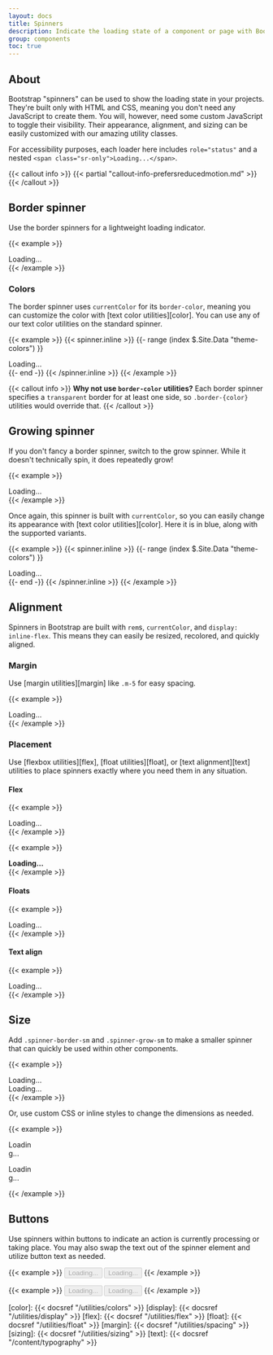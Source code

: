 ```yaml
---
layout: docs
title: Spinners
description: Indicate the loading state of a component or page with Bootstrap spinners, built entirely with HTML, CSS, and no JavaScript.
group: components
toc: true
---
```


## About

Bootstrap "spinners" can be used to show the loading state in your projects. They're built only with HTML and CSS, meaning you don't need any JavaScript to create them. You will, however, need some custom JavaScript to toggle their visibility. Their appearance, alignment, and sizing can be easily customized with our amazing utility classes.

For accessibility purposes, each loader here includes `role="status"` and a nested `<span class="sr-only">Loading...</span>`.

{{< callout info >}}
{{< partial "callout-info-prefersreducedmotion.md" >}}
{{< /callout >}}

## Border spinner

Use the border spinners for a lightweight loading indicator.

{{< example >}}
<div class="spinner-border" role="status">
  <span class="sr-only">Loading...</span>
</div>
{{< /example >}}

### Colors

The border spinner uses `currentColor` for its `border-color`, meaning you can customize the color with [text color utilities][color]. You can use any of our text color utilities on the standard spinner.

{{< example >}}
{{< spinner.inline >}}
{{- range (index $.Site.Data "theme-colors") }}
<div class="spinner-border text-{{ .name }}" role="status">
  <span class="sr-only">Loading...</span>
</div>
{{- end -}}
{{< /spinner.inline >}}
{{< /example >}}

{{< callout info >}}
**Why not use `border-color` utilities?** Each border spinner specifies a `transparent` border for at least one side, so `.border-{color}` utilities would override that.
{{< /callout >}}

## Growing spinner

If you don't fancy a border spinner, switch to the grow spinner. While it doesn't technically spin, it does repeatedly grow!

{{< example >}}
<div class="spinner-grow" role="status">
  <span class="sr-only">Loading...</span>
</div>
{{< /example >}}

Once again, this spinner is built with `currentColor`, so you can easily change its appearance with [text color utilities][color]. Here it is in blue, along with the supported variants.

{{< example >}}
{{< spinner.inline >}}
{{- range (index $.Site.Data "theme-colors") }}
<div class="spinner-grow text-{{ .name }}" role="status">
  <span class="sr-only">Loading...</span>
</div>
{{- end -}}
{{< /spinner.inline >}}
{{< /example >}}

## Alignment

Spinners in Bootstrap are built with `rem`s, `currentColor`, and `display: inline-flex`. This means they can easily be resized, recolored, and quickly aligned.

### Margin

Use [margin utilities][margin] like `.m-5` for easy spacing.

{{< example >}}
<div class="spinner-border m-5" role="status">
  <span class="sr-only">Loading...</span>
</div>
{{< /example >}}

### Placement

Use [flexbox utilities][flex], [float utilities][float], or [text alignment][text] utilities to place spinners exactly where you need them in any situation.

#### Flex

{{< example >}}
<div class="d-flex justify-content-center">
  <div class="spinner-border" role="status">
    <span class="sr-only">Loading...</span>
  </div>
</div>
{{< /example >}}

{{< example >}}
<div class="d-flex align-items-center">
  <strong>Loading...</strong>
  <div class="spinner-border ms-auto" role="status" aria-hidden="true"></div>
</div>
{{< /example >}}

#### Floats

{{< example >}}
<div class="clearfix">
  <div class="spinner-border float-end" role="status">
    <span class="sr-only">Loading...</span>
  </div>
</div>
{{< /example >}}

#### Text align

{{< example >}}
<div class="text-center">
  <div class="spinner-border" role="status">
    <span class="sr-only">Loading...</span>
  </div>
</div>
{{< /example >}}

## Size

Add `.spinner-border-sm` and `.spinner-grow-sm` to make a smaller spinner that can quickly be used within other components.

{{< example >}}
<div class="spinner-border spinner-border-sm" role="status">
  <span class="sr-only">Loading...</span>
</div>
<div class="spinner-grow spinner-grow-sm" role="status">
  <span class="sr-only">Loading...</span>
</div>
{{< /example >}}

Or, use custom CSS or inline styles to change the dimensions as needed.

{{< example >}}
<div class="spinner-border" style="width: 3rem; height: 3rem;" role="status">
  <span class="sr-only">Loading...</span>
</div>
<div class="spinner-grow" style="width: 3rem; height: 3rem;" role="status">
  <span class="sr-only">Loading...</span>
</div>
{{< /example >}}

## Buttons

Use spinners within buttons to indicate an action is currently processing or taking place. You may also swap the text out of the spinner element and utilize button text as needed.

{{< example >}}
<button class="btn btn-primary" type="button" disabled>
  <span class="spinner-border spinner-border-sm" role="status" aria-hidden="true"></span>
  <span class="sr-only">Loading...</span>
</button>
<button class="btn btn-primary" type="button" disabled>
  <span class="spinner-border spinner-border-sm" role="status" aria-hidden="true"></span>
  Loading...
</button>
{{< /example >}}

{{< example >}}
<button class="btn btn-primary" type="button" disabled>
  <span class="spinner-grow spinner-grow-sm" role="status" aria-hidden="true"></span>
  <span class="sr-only">Loading...</span>
</button>
<button class="btn btn-primary" type="button" disabled>
  <span class="spinner-grow spinner-grow-sm" role="status" aria-hidden="true"></span>
  Loading...
</button>
{{< /example >}}


[color]:   {{< docsref "/utilities/colors" >}}
[display]: {{< docsref "/utilities/display" >}}
[flex]:    {{< docsref "/utilities/flex" >}}
[float]:   {{< docsref "/utilities/float" >}}
[margin]:  {{< docsref "/utilities/spacing" >}}
[sizing]:  {{< docsref "/utilities/sizing" >}}
[text]:    {{< docsref "/content/typography" >}}
